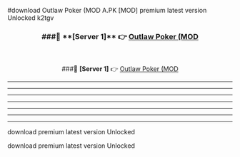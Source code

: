 #download Outlaw Poker (MOD A.PK [MOD] premium latest version Unlocked k2tgv 



<div align="center">
<h3>###🔹 **[Server 1]** 👉 <a href="https://download1apk.web.app/">Outlaw Poker (MOD</a></h3><br>


###🔹 **[Server 1]** 👉 <a href="https://download1apk.web.app/">Outlaw Poker (MOD</a></h3>
</div>



----------------------------------------------------------

----------------------------------------------------------

----------------------------------------------------------

----------------------------------------------------------

----------------------------------------------------------

----------------------------------------------------------

----------------------------------------------------------

download premium latest version Unlocked

download premium latest version Unlocked
